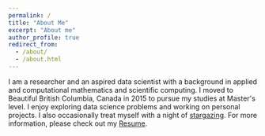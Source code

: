 ```yaml
---
permalink: /
title: "About Me"
excerpt: "About me"
author_profile: true
redirect_from: 
  - /about/
  - /about.html
---
```


I am a researcher and an aspired data scientist with a background in applied and computational mathematics and scientific computing. I moved to Beautiful British Columbia, Canada in 2015 to pursue my studies at Master's level. I enjoy exploring data science problems and working on personal projects. I also occasionally treat myself with a night of  [stargazing](https://en.wikiversity.org/wiki/Stargazing). For more information, please check out my [Resume](https://mirleo.github.io/files/Saeed_Mirazimi_Resume.pdf).
